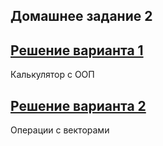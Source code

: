 ## Домашнее задание 2

## [Решение варианта 1](https://github.com/ForwardMoth/caseLabJavaRosatom/tree/master/lesson2/task2.1/src)

Калькулятор с ООП

## [Решение варианта 2](https://github.com/ForwardMoth/caseLabJavaRosatom/tree/master/lesson2/task2.2/src)

Операции с векторами